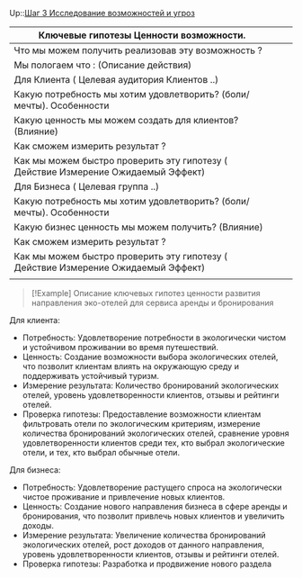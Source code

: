 Up::[Шаг 3 Исследование возможностей и угроз](../%D0%A1%D1%82%D1%80%D0%B0%D1%82%D0%B5%D0%B3%D0%B8%D1%87%D0%B5%D1%81%D0%BA%D0%B8%D0%B9%20%D1%86%D0%B8%D0%BA%D0%BB%20%D1%83%D0%BF%D1%80%D0%B0%D0%B2%D0%BB%D0%B5%D0%BD%D0%B8%D1%8F/%D0%A8%D0%B0%D0%B3%203%20%D0%98%D1%81%D1%81%D0%BB%D0%B5%D0%B4%D0%BE%D0%B2%D0%B0%D0%BD%D0%B8%D0%B5%20%D0%B2%D0%BE%D0%B7%D0%BC%D0%BE%D0%B6%D0%BD%D0%BE%D1%81%D1%82%D0%B5%D0%B9%20%D0%B8%20%D1%83%D0%B3%D1%80%D0%BE%D0%B7.md)

|Ключевые гипотезы Ценности возможности.|||
|--------------------------------------------------------------------------|--|--|
|Что мы можем получить реализовав эту возможность ?|||
|Мы пологаем что : (Описание действия)|||
|Для Клиента ( Целевая аудитория Клиентов ..)|||
|Какую потребность мы хотим удовлетворить? (боли/мечты). Особенности|||
|Какую ценность мы можем создать для клиентов? (Влияние)|||
|Как сможем измерить результат ?|||
|Как мы можем быстро проверить эту гипотезу ( Действие Измерение Ожидаемый Эффект)|||
|Для Бизнеса ( Целевая группа ..)|||
|Какую потребность мы хотим удовлетворить? (боли/мечты). Особенности|||
|Какую бизнес ценность мы можем получить? (Влияние)|||
|Как сможем измерить результат ?|||
|Как мы можем быстро проверить эту гипотезу ( Действие Измерение Ожидаемый Эффект)|||
||||


>[!Example] Описание ключевых гипотез ценности развития направления эко-отелей для сервиса аренды и бронирования

Для клиента:

* Потребность: Удовлетворение потребности в экологически чистом и устойчивом проживании во время путешествий.
* Ценность: Создание возможности выбора экологических отелей, что позволит клиентам влиять на окружающую среду и поддерживать устойчивый туризм.
* Измерение результата: Количество бронирований экологических отелей, уровень удовлетворенности клиентов, отзывы и рейтинги отелей.
* Проверка гипотезы: Предоставление возможности клиентам фильтровать отели по экологическим критериям, измерение количества бронирований экологических отелей, сравнение уровня удовлетворенности клиентов среди тех, кто выбрал экологические отели, и тех, кто выбрал обычные отели.

Для бизнеса:

* Потребность: Удовлетворение растущего спроса на экологически чистое проживание и привлечение новых клиентов.
* Ценность: Создание нового направления бизнеса в сфере аренды и бронирования, что позволит привлечь новых клиентов и увеличить доходы.
* Измерение результата: Увеличение количества бронирований экологических отелей, рост доходов от данного направления, уровень удовлетворенности клиентов, отзывы и рейтинги отелей.
* Проверка гипотезы: Разработка и продвижение нового раздела
